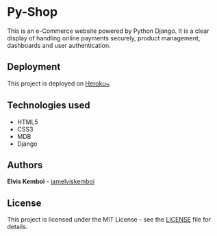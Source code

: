 # Py-Shop

This is an e-Commerce website powered by Python Django. It is a clear display of handling online payments securely, product management, dashboards and user authentication.

## Deployment

This project is deployed on [Heroku&rdca;](https://python-shop.herokuapp.com/).

## Technologies used

* HTML5
* CSS3
* MDB
* Django

## Authors

**Elvis Kemboi** - [iamelviskemboi](https://github.com/iamelviskemboi)

## License

This project is licensed under the MIT License - see the [LICENSE](LICENSE) file for details.
